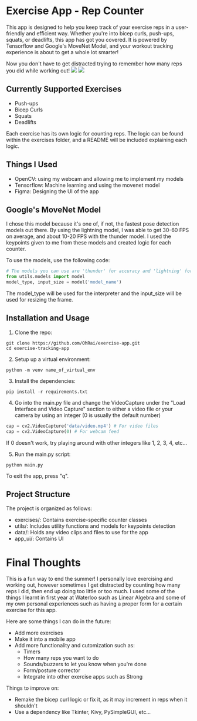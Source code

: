 # Exercise App - Rep Counter

This app is designed to help you keep track of your exercise reps in a user-friendly and efficient way. Whether you're into bicep curls, push-ups, squats, or deadlifts, this app has got you covered. It is powered by Tensorflow and Google's MoveNet Model, and your workout tracking experience is about to get a whole lot smarter!

Now you don't have to get distracted trying to remember how many reps you did while working out!
![](examples/example1.gif)
![](examples/example2.gif)

## Currently Supported Exercises
- Push-ups
- Bicep Curls
- Squats
- Deadlifts

Each exercise has its own logic for counting reps. The logic can be found within the exercises folder, and a README will be included explaining each logic.

## Things I Used
- OpenCV: using my webcam and allowing me to implement my models
- Tensorflow: Machine learning and using the movenet model
- Figma: Designing the UI of the app

## Google's MoveNet Model
I chose this model because it's one of, if not, the fastest pose detection models out there. By using the lightning model, I was able to get 30-60 FPS on average, and about 10-20 FPS with the thunder model. I used the keypoints given to me from these models and created logic for each counter.

To use the models, use the following code: 
```Python
# The models you can use are 'thunder' for accuracy and 'lightning' for speed 
from utils.models import model
model_type, input_size = model('model_name')
```
The model_type will be used for the interpreter and the input_size will be used for resizing the frame.

## Installation and Usage
1. Clone the repo: 
```
git clone https://github.com/OhRai/exercise-app.git
cd exercise-tracking-app
```

2. Setup up a virtual environment:
```
python -m venv name_of_virtual_env
```

3. Install the dependencies:
```
pip install -r requirements.txt
```

4. Go into the main.py file and change the VideoCapture under the "Load Interface and Video Capture" section to either a video file or your camera by using an integer (0 is usually the default number)
```Python
cap = cv2.VideoCapture('data/video.mp4') # For video files
cap = cv2.VideoCapture(0) # For webcam feed
```
If 0 doesn't work, try playing around with other integers like 1, 2, 3, 4, etc...

5. Run the main.py script:
```
python main.py
```
To exit the app, press "q".

## Project Structure
The project is organized as follows:
- exercises/: Contains exercise-specific counter classes
- utils/: Includes utility functions and models for keypoints detection
- data/: Holds any video clips and files to use for the app
- app_ui/: Contains UI

# Final Thoughts
This is a fun way to end the summer! I personally love exercising and working out, however sometimes I get distracted by counting how many reps I did, then end up doing too little or too much. I used some of the things I learnt in first year at Waterloo such as Linear Algebra and some of my own personal experiences such as having a proper form for a certain exercise for this app.

Here are some things I can do in the future: 
* Add more exercises
* Make it into a mobile app
* Add more functionality and cutomization such as: 
    - Timers
    - How many reps you want to do
    - Sounds/buzzers to let you know when you're done
    - Form/posture corrector
    - Integrate into other exercise apps such as Strong

Things to improve on: 
- Remake the bicep curl logic or fix it, as it may increment in reps when it shouldn't 
- Use a dependency like Tkinter, Kivy, PySimpleGUI, etc...